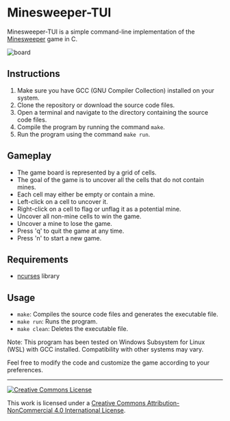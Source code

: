 # Minesweeper-TUI

Minesweeper-TUI is a simple command-line implementation of the [Minesweeper](https://en.wikipedia.org/wiki/Minesweeper_(video_game) "Minesweeper (video game) - Wikipedia") game in C.

![board](https://github.com/bepposax/minesweeper-tui/assets/43136113/d1c26c1b-7b12-4ad5-8053-b3e0fd1b4a43 "Game board")

## Instructions

1. Make sure you have GCC (GNU Compiler Collection) installed on your system.
2. Clone the repository or download the source code files.
3. Open a terminal and navigate to the directory containing the source code files.
4. Compile the program by running the command `make`.
5. Run the program using the command `make run`.

## Gameplay

- The game board is represented by a grid of cells.
- The goal of the game is to uncover all the cells that do not contain mines.
- Each cell may either be empty or contain a mine.
- Left-click on a cell to uncover it.
- Right-click on a cell to flag or unflag it as a potential mine.
- Uncover all non-mine cells to win the game.
- Uncover a mine to lose the game.
- Press 'q' to quit the game at any time.
- Press 'n' to start a new game.

## Requirements

- [ncurses](https://en.wikipedia.org/wiki/Ncurses "ncurses - Wikipedia") library

## Usage

- `make`: Compiles the source code files and generates the executable file.
- `make run`: Runs the program.
- `make clean`: Deletes the executable file.

Note: This program has been tested on Windows Subsystem for Linux (WSL) with GCC installed. Compatibility with other systems may vary.

Feel free to modify the code and customize the game according to your preferences.

---

[![Creative Commons License](https://i.creativecommons.org/l/by-nc/4.0/88x31.png)](http://creativecommons.org/licenses/by-nc/4.0/)

This work is licensed under a [Creative Commons Attribution-NonCommercial 4.0 International License](http://creativecommons.org/licenses/by-nc/4.0/).
